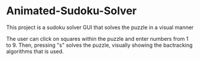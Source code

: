 # Animated-Sudoku-Solver
This project is a sudoku solver GUI that solves the puzzle in a visual manner

The user can click on squares within the puzzle and enter numbers from 1 to 9. Then, pressing "s" solves the puzzle, visually showing the bactracking algorithms that is used.
